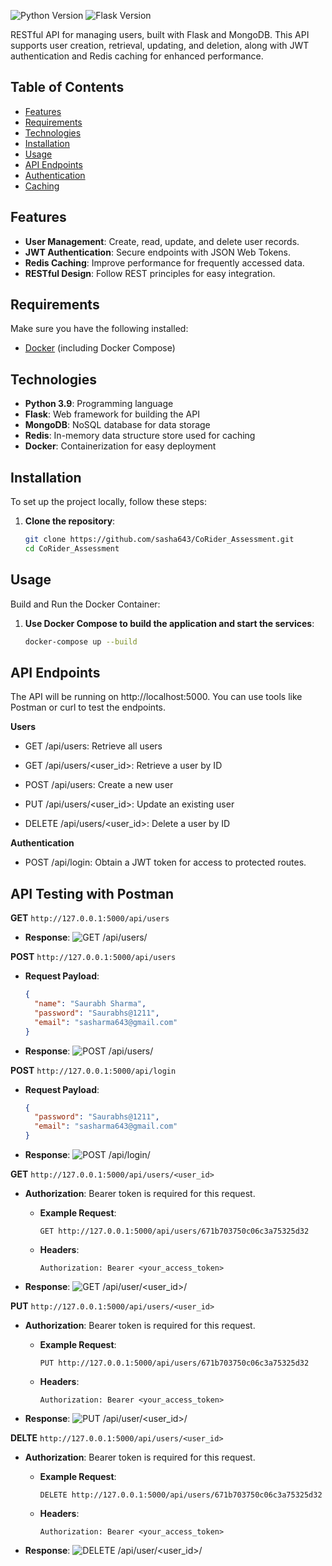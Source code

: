 ![Python Version](https://img.shields.io/badge/python-3.9-blue) ![Flask Version](https://img.shields.io/badge/flask-2.0.3-orange)

RESTful API for managing users, built with Flask and MongoDB. This API supports user creation, retrieval, updating, and deletion, along with JWT authentication and Redis caching for enhanced performance.

## Table of Contents

- [Features](#features)
- [Requirements](#Requirements)
- [Technologies](#technologies)
- [Installation](#installation)
- [Usage](#usage)
- [API Endpoints](#api-endpoints)
- [Authentication](#authentication)
- [Caching](#caching)

## Features

- **User Management**: Create, read, update, and delete user records.
- **JWT Authentication**: Secure endpoints with JSON Web Tokens.
- **Redis Caching**: Improve performance for frequently accessed data.
- **RESTful Design**: Follow REST principles for easy integration.

## Requirements

Make sure you have the following installed:

- [Docker](https://www.docker.com/get-started) (including Docker Compose)

## Technologies

- **Python 3.9**: Programming language
- **Flask**: Web framework for building the API
- **MongoDB**: NoSQL database for data storage
- **Redis**: In-memory data structure store used for caching
- **Docker**: Containerization for easy deployment

## Installation

To set up the project locally, follow these steps:

1. **Clone the repository**:

   ```bash
   git clone https://github.com/sasha643/CoRider_Assessment.git
   cd CoRider_Assessment
   ```
   
## Usage

Build and Run the Docker Container:

1. **Use Docker Compose to build the application and start the services**:

   ```bash
   docker-compose up --build
   ```
   
## API Endpoints

The API will be running on http://localhost:5000. You can use tools like Postman or curl to test the endpoints.

**Users**

- GET /api/users:
  Retrieve all users
  
- GET /api/users/<user_id>:
  Retrieve a user by ID
  
- POST /api/users:
  Create a new user
  
- PUT /api/users/<user_id>:
  Update an existing user
  
- DELETE /api/users/<user_id>:
  Delete a user by ID

**Authentication**

- POST /api/login: Obtain a JWT token for access to protected routes.

## API Testing with Postman

**GET** `http://127.0.0.1:5000/api/users`

- **Response**:
  ![GET /api/users/](get_user.png)

**POST** `http://127.0.0.1:5000/api/users`

- **Request Payload**:
    ```json
    {
      "name": "Saurabh Sharma",
      "password": "Saurabhs@1211",
      "email": "sasharma643@gmail.com"
    }
    ```
- **Response**:
  ![POST /api/users/](post_user.png)
    
**POST** `http://127.0.0.1:5000/api/login`

- **Request Payload**:
    ```json
    {
      "password": "Saurabhs@1211",
      "email": "sasharma643@gmail.com"
    }
    ```
- **Response**:
  ![POST /api/login/](jwt.png)

**GET** `http://127.0.0.1:5000/api/users/<user_id>`

- **Authorization**: Bearer token is required for this request.
  
  - **Example Request**: 
    ```http
    GET http://127.0.0.1:5000/api/users/671b703750c06c3a75325d32
    ```
    
  - **Headers**:
    ```http
    Authorization: Bearer <your_access_token>
    ```

- **Response**:
  ![GET /api/user/<user_id>/](get_user_on_id.png)

**PUT** `http://127.0.0.1:5000/api/users/<user_id>`

- **Authorization**: Bearer token is required for this request.
  
  - **Example Request**: 
    ```http
    PUT http://127.0.0.1:5000/api/users/671b703750c06c3a75325d32
    ```
    
  - **Headers**:
    ```http
    Authorization: Bearer <your_access_token>
    ```
- **Response**:
  ![PUT /api/user/<user_id>/](put_user.png)

**DELTE** `http://127.0.0.1:5000/api/users/<user_id>`

- **Authorization**: Bearer token is required for this request.
  
  - **Example Request**: 
    ```http
    DELETE http://127.0.0.1:5000/api/users/671b703750c06c3a75325d32
    ```
    
  - **Headers**:
    ```http
    Authorization: Bearer <your_access_token>
    ```
- **Response**:
  ![DELETE /api/user/<user_id>/](delete_user.png)

